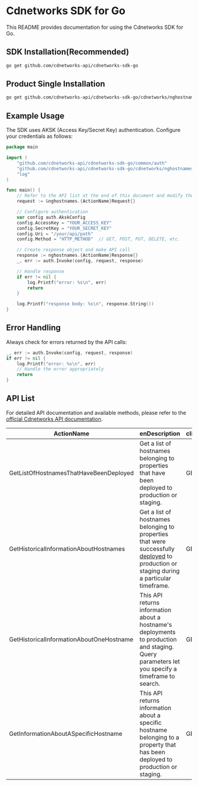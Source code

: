 # Cdnetworks SDK for Go

This README provides documentation for using the Cdnetworks SDK for Go.

## SDK Installation(Recommended)

```bash
go get github.com/cdnetworks-api/cdnetworks-sdk-go
```

## Product Single Installation

```bash
go get github.com/cdnetworks-api/cdnetworks-sdk-go/cdnetworks/nghostnames
```

## Example Usage

The SDK uses AKSK (Access Key/Secret Key) authentication. Configure your credentials as follows:

```go
package main

import (
    "github.com/cdnetworks-api/cdnetworks-sdk-go/common/auth"
    "github.com/cdnetworks-api/cdnetworks-sdk-go/cdnetworks/nghostnames"
    "log"
)

func main() {
	// Refer to the API list at the end of this document and modify the corresponding {ActionName}, Method, and Uri
    request := &nghostnames.{ActionName}Request{}

    // Configure authentication
    var config auth.AkskConfig
    config.AccessKey = "YOUR_ACCESS_KEY"
    config.SecretKey = "YOUR_SECRET_KEY"
    config.Uri = "/your/api/path"
    config.Method = "HTTP_METHOD"  // GET, POST, PUT, DELETE, etc.

    // Create response object and make API call
    response := nghostnames.{ActionName}Response{}
    _, err := auth.Invoke(config, request, response)

    // Handle response
    if err != nil {
        log.Printf("error: %s\n", err)
        return
    }

    log.Printf("response body: %s\n", response.String())
}
```

## Error Handling

Always check for errors returned by the API calls:

```go
_, err := auth.Invoke(config, request, response)
if err != nil {
    log.Printf("error: %s\n", err)
    // Handle the error appropriately
    return
}
```

## API List
For detailed API documentation and available methods, please refer to the [official Cdnetworks API documentation](https://docs.cdnetworks.com/en/cdn/apidocs).

| ActionName | enDescription | client_methods | uri |
| --- | --- | --- | --- |
| GetListOfHostnamesThatHaveBeenDeployed | Get a list of hostnames belonging to properties that have been deployed to production or staging. | GET | /cdn/hostnames |
| GetHistoricalInformationAboutHostnames | Get a list of hostnames belonging to properties that were successfully <a href="#tag/Deployment-Management">deployed</a> to production or staging during a particular timeframe. | GET | /cdn/hostnames/historical |
| GetHistoricalInformationAboutOneHostname | This API returns information about a hostname's deployments to production and staging. Query parameters let you specify a timeframe to search. | GET | /cdn/hostnames/historical/* |
| GetInformationAboutASpecificHostname | This API returns information about a specific hostname belonging to a property that has been deployed to production or staging. | GET | /cdn/hostnames/* |
